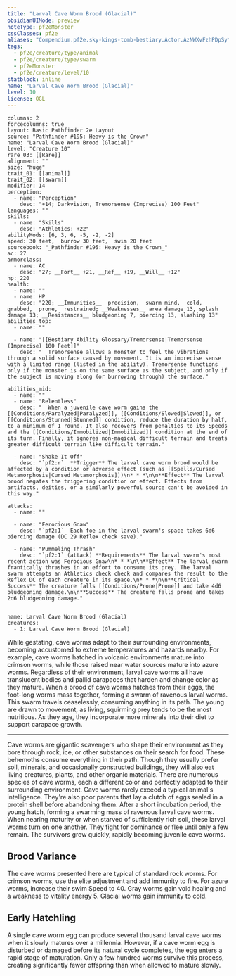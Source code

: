 ```yaml
---
title: "Larval Cave Worm Brood (Glacial)"
obsidianUIMode: preview
noteType: pf2eMonster
cssClasses: pf2e
aliases: "Compendium.pf2e.sky-kings-tomb-bestiary.Actor.AzNWXvFzhPDpSyYL" 
tags:
  - pf2e/creature/type/animal
  - pf2e/creature/type/swarm
  - pf2eMonster
  - pf2e/creature/level/10
statblock: inline
name: "Larval Cave Worm Brood (Glacial)"
level: 10
license: OGL
---
```


```statblock
columns: 2
forcecolumns: true
layout: Basic Pathfinder 2e Layout
source: "Pathfinder #195: Heavy is the Crown"
name: "Larval Cave Worm Brood (Glacial)"
level: "Creature 10"
rare_03: [[Rare]]
alignment: ""
size: "huge"
trait_01: [[animal]]
trait_02: [[swarm]]
modifier: 14
perception:
  - name: "Perception"
    desc: "+14; Darkvision, Tremorsense (Imprecise) 100 Feet"
languages: ""
skills:
  - name: "Skills"
    desc: "Athletics: +22"
abilityMods: [6, 3, 6, -5, -2, -2]
speed: 30 feet,  burrow 30 feet,  swim 20 feet
sourcebook: "_Pathfinder #195: Heavy is the Crown_"
ac: 27
armorclass:
  - name: AC
    desc: "27; __Fort__ +21, __Ref__ +19, __Will__ +12"
hp: 220
health:
  - name: ""
  - name: HP
    desc: "220; __Immunities__  precision,  swarm mind,  cold,  grabbed,  prone,  restrained; __Weaknesses__ area damage 13, splash damage 13; __Resistances__ bludgeoning 7, piercing 13, slashing 13"
abilities_top:
  - name: ""

  - name: "[[Bestiary Ability Glossary/Tremorsense|Tremorsense (Imprecise) 100 Feet]]"
    desc: "  Tremorsense allows a monster to feel the vibrations through a solid surface caused by movement. It is an imprecise sense with a limited range (listed in the ability). Tremorsense functions only if the monster is on the same surface as the subject, and only if the subject is moving along (or burrowing through) the surface."

abilities_mid:
  - name: ""
  - name: "Relentless"
    desc: "  When a juvenile cave worm gains the [[Conditions/Paralyzed|Paralyzed]], [[Conditions/Slowed|Slowed]], or [[Conditions/Stunned|Stunned]] condition, reduce the duration by half, to a minimum of 1 round. It also recovers from penalties to its Speeds and the [[Conditions/Immobilized|Immobilized]] condition at the end of its turn. Finally, it ignores non-magical difficult terrain and treats greater difficult terrain like difficult terrain."

  - name: "Shake It Off"
    desc: "`pf2:r`  **Trigger** The larval cave worm brood would be affected by a condition or adverse effect (such as [[Spells/Cursed Metamorphosis|Cursed Metamorphosis]])\n* * *\n\n**Effect** The larval brood negates the triggering condition or effect. Effects from artifacts, deities, or a similarly powerful source can't be avoided in this way."

attacks:
  - name: ""

  - name: "Ferocious Gnaw"
    desc: "`pf2:1`  Each foe in the larval swarm's space takes 6d6 piercing damage (DC 29 Reflex check save)."

  - name: "Pummeling Thrash"
    desc: "`pf2:1` (attack) **Requirements** The larval swarm's most recent action was Ferocious Gnaw\n* * *\n\n**Effect** The larval swarm frantically thrashes in an effort to consume its prey. The larval swarm attempts an Athletics check check and compares the result to the Reflex DC of each creature in its space.\n* * *\n\n**Critical Success** The creature falls [[Conditions/Prone|Prone]] and take 4d6 bludgeoning damage.\n\n**Success** The creature falls prone and takes 2d6 bludgeoning damage."
 
```

```encounter-table
name: Larval Cave Worm Brood (Glacial)
creatures:
  - 1: Larval Cave Worm Brood (Glacial)
```



While gestating, cave worms adapt to their surrounding environments, becoming accustomed to extreme temperatures and hazards nearby. For example, cave worms hatched in volcanic environments mature into crimson worms, while those raised near water sources mature into azure worms. Regardless of their environment, larval cave worms all have translucent bodies and pallid carapaces that harden and change color as they mature. When a brood of cave worms hatches from their eggs, the foot-long worms mass together, forming a swarm of ravenous larval worms. This swarm travels ceaselessly, consuming anything in its path. The young are drawn to movement, as living, squirming prey tends to be the most nutritious. As they age, they incorporate more minerals into their diet to support carapace growth.

* * *

Cave worms are gigantic scavengers who shape their environment as they bore through rock, ice, or other substances on their search for food. These behemoths consume everything in their path. Though they usually prefer soil, minerals, and occasionally constructed buildings, they will also eat living creatures, plants, and other organic materials. There are numerous species of cave worms, each a different color and perfectly adapted to their surrounding environment. Cave worms rarely exceed a typical animal's intelligence. They're also poor parents that lay a clutch of eggs sealed in a protein shell before abandoning them. After a short incubation period, the young hatch, forming a swarming mass of ravenous larval cave worms. When nearing maturity or when starved of sufficiently rich soil, these larval worms turn on one another. They fight for dominance or flee until only a few remain. The survivors grow quickly, rapidly becoming juvenile cave worms.

## Brood Variance

The cave worms presented here are typical of standard rock worms. For crimson worms, use the elite adjustment and add immunity to fire. For azure worms, increase their swim Speed to 40. Gray worms gain void healing and a weakness to vitality energy 5. Glacial worms gain immunity to cold.

## Early Hatchling

A single cave worm egg can produce several thousand larval cave worms when it slowly matures over a millennia. However, if a cave worm egg is disturbed or damaged before its natural cycle completes, the egg enters a rapid stage of maturation. Only a few hundred worms survive this process, creating significantly fewer offspring than when allowed to mature slowly.
